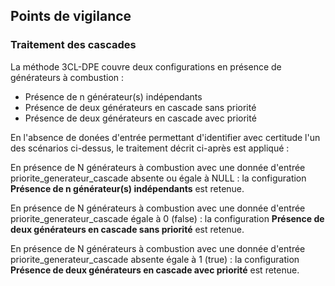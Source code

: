 
## Points de vigilance

### Traitement des cascades

La méthode 3CL-DPE couvre deux configurations en présence de générateurs à combustion :

- Présence de n générateur(s) indépendants
- Présence de deux générateurs en cascade sans priorité
- Présence de deux générateurs en cascade avec priorité

En l'absence de donées d'entrée permettant d'identifier avec certitude l'un des scénarios ci-dessus, le traitement décrit ci-après est appliqué :

En présence de N générateurs à combustion avec une donnée d'entrée priorite_generateur_cascade absente ou égale à NULL : la configuration **Présence de n générateur(s) indépendants** est retenue.

En présence de N générateurs à combustion avec une donnée d'entrée priorite_generateur_cascade égale à 0 (false) : la configuration **Présence de deux générateurs en cascade sans priorité** est retenue.

En présence de N générateurs à combustion avec une donnée d'entrée priorite_generateur_cascade absente égale à 1 (true) : la configuration **Présence de deux générateurs en cascade avec priorité** est retenue.
